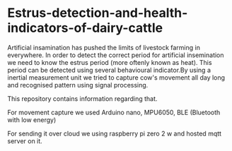 # Estrus-detection-and-health-indicators-of-dairy-cattle

Artificial insamination has pushed the limits of livestock farming in everywhere. In order to detect the correct period for artificial insemination we need to know the estrus period (more oftenly known as heat). This period can be detected using several behavioural indicator.By using a inertial measurement unit we tried to capture cow's movement all day long and recognised pattern using signal processing. 

This repository contains information regarding that. 

For movement capture we used Arduino nano, MPU6050, BLE (Bluetooth with low energy)

For sending it over cloud we using raspberry pi zero 2 w and hosted mqtt server on it.
